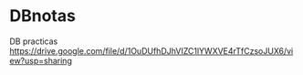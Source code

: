 # DBnotas
DB practicas
https://drive.google.com/file/d/1OuDUfhDJhVIZC1lYWXVE4rTfCzsoJUX6/view?usp=sharing
